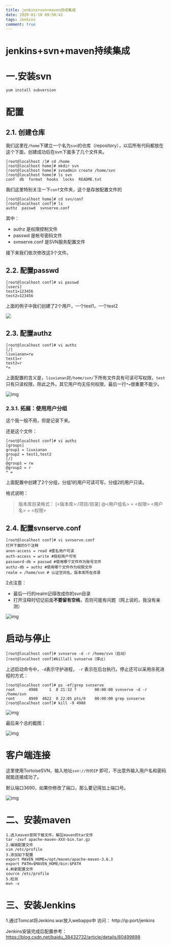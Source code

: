 ```yaml
---
title: jenkins+svn+maven持续集成
date: 2020-01-10 09:50:42
tags: Jenkins
comment: true
---
```


#                     jenkins+svn+maven持续集成

# 一.安装svn

```
yum install subversion
```

# 配置

## 2.1. 创建仓库

我们这里在`/home`下建立一个名为`svn`的仓库（repository），以后所有代码都放在这个下面，创建成功后在svn下面多了几个文件夹。

```
[root@localhost /]# cd /home
[root@localhost home]# mkdir svn
[root@localhost home]# svnadmin create /home/svn
[root@localhost home]# ls svn
conf  db  format  hooks  locks  README.txt
```

我们这里特别关注一下`conf`文件夹，这个是存放配置文件的

```
[root@localhost home]# cd svn/conf
[root@localhost conf]# ls
authz  passwd  svnserve.conf
```

其中：

- authz 是权限控制文件
- passwd 是帐号密码文件
- svnserve.conf 是SVN服务配置文件

接下来我们依次修改这3个文件。

## 2.2. 配置passwd

```
[root@localhost conf]# vi passwd 
[users]
test1=123456
test2=123456
```

上面的例子中我们创建了2个用户，一个test1，一个test2

![](jenkins-svn-maven持续集成/1.jpg)

## 2.3. 配置authz

```
[root@localhost conf]# vi authz 
[/]
liuxianan=rw
test1=r
test2=r
*=
```

上面配置的含义是，`liuxianan`对`/home/svn/`下所有文件具有可读可写权限，`test`只有只读权限，除此之外，其它用户均无任何权限，最后一行`*=`很重要不能少。

![img](jenkins-svn-maven持续集成/2.png)

### 2.3.1. 拓展：使用用户分组

这个我一般不用，但是记录下来。

还是这个文件：

```
[root@localhost conf]# vi authz
[groups]
group1 = liuxianan
group2 = test1,test2
[/]
@group1 = rw
@group2 = r
* =
```

上面配置中创建了2个分组，分组1的用户可读可写，分组2的用户只读。

格式说明：

> 版本库目录格式：
> [<版本库>:/项目/目录]
> @<用户组名> = <权限>
> <用户名> = <权限>

## 2.4. 配置svnserve.conf

```
[root@localhost conf]# vi svnserve.conf 
打开下面的5个注释
anon-access = read #匿名用户可读
auth-access = write #授权用户可写
password-db = passwd #使用哪个文件作为账号文件
authz-db = authz #使用哪个文件作为权限文件
realm = /home/svn # 认证空间名，版本库所在目录
```

2点注意：

- 最后一行的realm记得改成你的svn目录
- 打开注释时切记前面**不要留有空格**，否则可能有问题（网上说的，我没有亲测）

![img](jenkins-svn-maven持续集成/3.png)

# 启动与停止

```
[root@localhost conf]# svnserve -d -r /home/svn（启动）
[root@localhost conf]#killall svnserve（停止）
```

上述启动命令中，`-d`表示守护进程， `-r` 表示在后台执行。停止还可以采用杀死进程的方式：

```
[root@localhost conf]# ps -ef|grep svnserve
root      4908     1  0 21:32 ?        00:00:00 svnserve -d -r /home/svn
root      4949  4822  0 22:05 pts/0    00:00:00 grep svnserve
[root@localhost conf]# kill -9 4908
```

![img](jenkins-svn-maven持续集成/4.png)

最后来个总的截图：

![img](jenkins-svn-maven持续集成/5.png)

# 客户端连接

这里使用TortoiseSVN，输入地址`svn://你的IP` 即可，不出意外输入用户名和密码就能连接成功了。

默认端口3690，如果你修改了端口，那么要记得加上端口号。

![img](jenkins-svn-maven持续集成/6.png)

# 二、安装maven

```shell
1.进入maven官网下载文件，解压maven的tar文件
tar -zxvf apache-maven-XXX-bin.tar.gz 
2.编辑配置文件
vim /etc/profile
3.添加如下配置
export MAVEN_HOME=/opt/maven/apache-maven-3.6.3
export PATH=$MAVEN_HOME/bin:$PATH
4.刷新配置文件
source /etc/profile
5.检测
mvn -v
```



# 三、安装Jenkins

1.通过Tomcat将Jenkins.war放入webapps中  访问： http://ip:port/jenkins  

Jenkins安装完成后配置参考：<https://blog.csdn.net/baidu_38432732/article/details/80499898>

